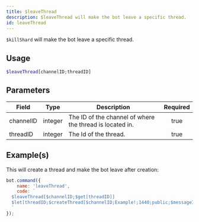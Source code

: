```yaml
---
title: $leaveThread
description: $leaveThread will make the bot leave a specific thread.
id: leaveThread
---
```


`$killShard` will make the bot leave a specific thread.

## Usage

```php
$leaveThread[channelID;threadID]
```

## Parameters

| Field     | Type    | Description                                              | Required |
| --------- | ------- | -------------------------------------------------------- | :------: |
| channelID | integer | The ID of the channel of where the thread is located in. |   true   |
| threadID  | integer | The Id of the thread.                                    |   true   |

## Example(s)

This will create a thread and make the bot leave after creation:

```javascript
bot.command({
    name: 'leaveThread',
    code: `
  $leaveThread[$channelID;$get[threadID]]
  $let[threadID;$createThread[$channelID;Example!;1440;public;$messageID;true]]
  `
});
```